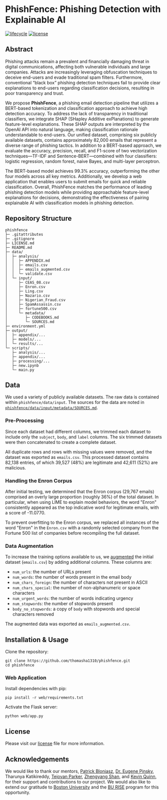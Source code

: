 # PhishFence: Phishing Detection with Explainable AI

[![lifecycle](https://img.shields.io/badge/lifecycle-experimental-orange)](https://lifecycle.r-lib.org/articles/stages.html)
[![license](https://img.shields.io/badge/license-MIT_/_CC_BY--SA_4.0-blue)](LICENSE.md)

## Abstract

Phishing attacks remain a prevalent and financially damaging threat in digital communications, affecting both vulnerable individuals and large companies. Attacks are increasingly leveraging obfuscation techniques to deceive end-users and evade traditional spam filters. Furthermore, conventional “black box” phishing detection techniques fail to provide clear explanations to end-users regarding classification decisions, resulting in poor transparency and trust.

We propose **PhishFence**, a phishing email detection pipeline that utilizes a BERT-based tokenization and classification approach to achieve high detection accuracy. To address the lack of transparency in traditional classifiers, we integrate SHAP (SHapley Additive exPlanations) to generate feature-level explanations. These SHAP outputs are interpreted by the OpenAI API into natural language, making classification rationale understandable to end-users. Our unified dataset, comprising six publicly available datasets, contains approximately 82,000 emails that represent a diverse range of phishing tactics. In addition to a BERT-based approach, we evaluate the accuracy, precision, recall, and F1-score of two vectorization techniques—TF-IDF and Sentence-BERT—combined with four classifiers: logistic regression, random forest, naive Bayes, and multi-layer perceptron.

The BERT-based model achieves 99.3% accuracy, outperforming the other four models across all key metrics. Additionally, we develop a web application that enables users to submit emails for quick and reliable classification. Overall, PhishFence matches the performance of leading phishing detection models while providing approachable feature-level explanations for decisions, demonstrating the effectiveness of pairing explainable AI with classification models in phishing detection.

## Repository Structure

```
phishfence
├─ .gitattributes
├─ .gitignore
├─ LICENSE.md
├─ README.md
├─ data/
│  ├─ analysis/
│  │  ├─ APPENDIX.md
│  │  ├─ emails.csv
│  │  ├─ emails_augmented.csv
│  │  └─ validate.csv
│  └─ input/
│     ├─ CEAS_08.csv
│     ├─ Enron.csv
│     ├─ Ling.csv
│     ├─ Nazario.csv
│     ├─ Nigerian_Fraud.csv
│     ├─ SpamAssassin.csv
│     ├─ fortune500.csv
│     └─ metadata/
│        ├─ CODEBOOKS.md
│        └─ SOURCES.md
├─ environment.yml
├─ output/
│  ├─ appendix/...
│  ├─ models/...
│  └─ results/...
└─ scripts/
   ├─ analysis/...
   ├─ appendix/...
   ├─ processing/...
   ├─ new.ipynb
   └─ main.py
```

## Data

We used a variety of publicly available datasets. The raw data is contained within `phishfence/data/input`. The sources for the data are noted in [`phishfence/data/input/metadata/SOURCES.md`](https://github.com/thomasha1310/phishfence/blob/main/data/input/metadata/SOURCES.md).

### Pre-Processing

Since each dataset had different columns, we trimmed each dataset to include only the `subject`, `body`, and `label` columns. The six trimmed datasets were then concatenated to create a complete dataset.

All duplicate rows and rows with missing values were removed, and the dataset was exported as `emails.csv`. This processed dataset contains 82,138 entries, of which 39,527 (48%) are legitimate and 42,611 (52%) are malicious.

### Handling the Enron Corpus

After initial testing, we determined that the Enron corpus (29,767 emails) comprised an overly large proportion (roughly 36%) of the total dataset. In particular, when using LIME to explain model behaviors, the word "Enron" consistently appeared as the top indicative word for legitimate emails, with a score of -11.0770.

To prevent overfitting to the Enron corpus, we replaced all instances of the word "Enron" in the `Enron.csv` with a randomly selected company from the Fortune 500 list of companies before recompiling the full dataset.

### Data Augmentation

To increase the training options available to us, we [augmented](https://github.com/thomasha1310/phishfence/blob/main/scripts/processing/augmentation.py) the initial dataset (`emails.csv`) by adding additional columns. These columns are:

- `num_urls`: the number of URLs present
- `num_words`: the number of words present in the email body
- `num_chars_foreign`: the number of characters not present in ASCII
- `num_chars_special`: the number of non-alphanumeric or space characters
- `num_urgent_words`: the number of words indicating urgency
- `num_stopwords`: the number of stopwords present
- `body_no_stopwords`: a copy of `body` with stopwords and special characters removed

The augmented data was exported as `emails_augmented.csv`.

## Installation & Usage

Clone the repository:
```
git clone https://github.com/thomasha1310/phishfence.git
cd phishfence
```

### Web Application

Install dependencies with pip:
```
pip install -r web/requirements.txt
```

Activate the Flask server:
```
python web/app.py
```

## License

Please visit our [license](https://github.com/thomasha1310/phishfence/blob/main/LICENSE.md) file for more information.

## Acknowledgements

We would like to thank our mentors, [Patrick Bloniasz](https://github.com/bloniaszp), [Dr. Eugene Pinsky](https://www.bu.edu/met/profile/eugene-pinsky/), Tharunya Katikireddy, [Tejovan Parker](https://www.tejovanparker.com/), [Zhengyang Shan](https://github.com/ZhengyangShan), and [Kevin Quinn](https://github.com/kevinqnb), for their support and contributions to our project. We would also like to extend our gratitude to [Boston University](https://www.bu.edu/) and the [BU RISE](https://www.bu.edu/summer/high-school-programs/rise-internship-practicum/) program for this opportunity.
